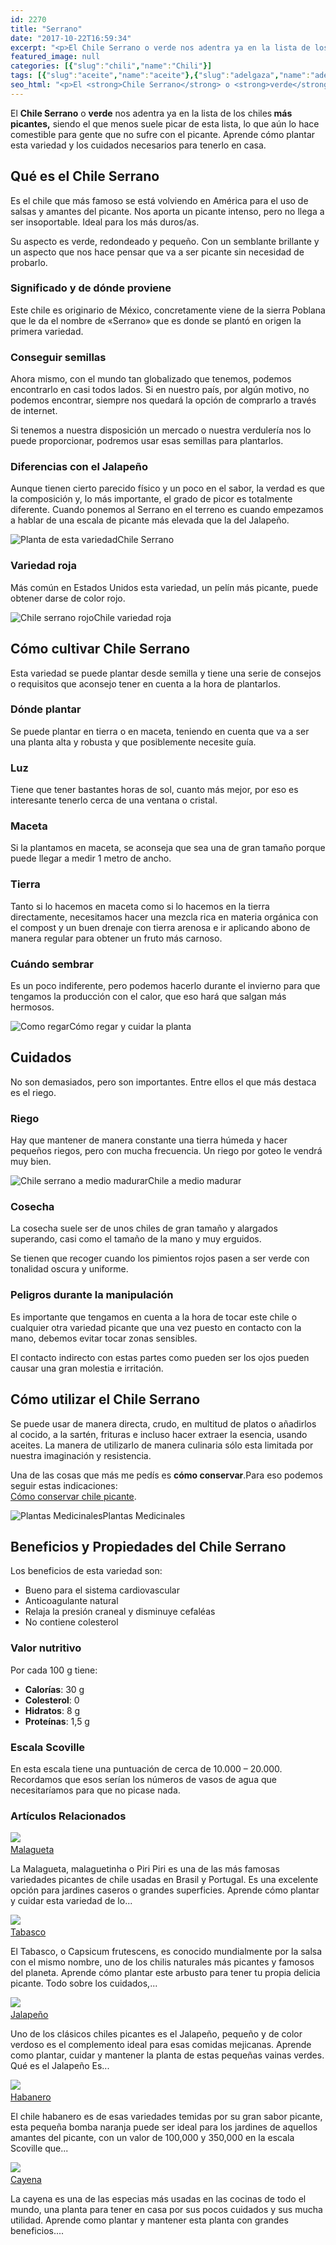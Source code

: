```yaml
---
id: 2270
title: "Serrano"
date: "2017-10-22T16:59:34"
excerpt: "<p>El Chile Serrano o verde nos adentra ya en la lista de los chiles más picantes, siendo el que menos suele picar de esta lista, lo que aún lo hace comestible para gente que no sufre con el picante. Aprende cómo plantar esta variedad y los cuidados necesarios para tenerlo en casa. Qué es el&hellip; <a class=\"more-link\" href=\"https://plantasyflores.online/chili/habanero/\">Seguir leyendo <span class=\"screen-reader-text\">Habanero</span> <span class=\"meta-nav\" aria-hidden=\"true\">&rarr;</span></a></p>\n"
featured_image: null
categories: [{"slug":"chili","name":"Chili"}]
tags: [{"slug":"aceite","name":"aceite"},{"slug":"adelgaza","name":"adelgaza"},{"slug":"anticoagulante","name":"anticoagulante"},{"slug":"anual","name":"anual"},{"slug":"arenosa","name":"arenosa"},{"slug":"autoctona-mexico","name":"autoctona-mexico"},{"slug":"baya","name":"baya"},{"slug":"calido","name":"calido"},{"slug":"circulacion","name":"circulación"},{"slug":"comestible","name":"comestible"},{"slug":"compost","name":"compost"},{"slug":"condimento","name":"condimento"},{"slug":"conserva","name":"conserva"},{"slug":"cosecha-verde","name":"cosecha-verde"},{"slug":"debil-frio","name":"debil-frío"},{"slug":"estilo-rustico","name":"estilo-rústico"},{"slug":"exterior","name":"exterior"},{"slug":"facil-cuidado","name":"fácil-cuidado"},{"slug":"florece-verano","name":"florece-verano"},{"slug":"maceta","name":"maceta"},{"slug":"mediterraneo","name":"mediterraneo"},{"slug":"ph7-8","name":"ph7-8"},{"slug":"picante","name":"picante"},{"slug":"plantacion-primavera","name":"plantacion-primavera"},{"slug":"plena-luz","name":"plena-luz"},{"slug":"previene-migrana","name":"previene-migraña"},{"slug":"reproduccion-cosecha","name":"reproduccion-cosecha"},{"slug":"resistente-calor","name":"resistente-calor"},{"slug":"riego-moderado","name":"riego-moderado"},{"slug":"semilla","name":"semilla"},{"slug":"templado","name":"templado"},{"slug":"temporada-verano","name":"temporada-verano"}]
seo_html: "<p>El <strong>Chile Serrano</strong> o <strong>verde</strong> nos adentra ya en la lista de los chiles<strong> más picantes,</strong> siendo el que menos suele picar de esta lista, lo que aún lo hace comestible para gente que no sufre con el picante. Aprende cómo plantar esta variedad y los cuidados necesarios para tenerlo en casa.</p> <h2>Qué es el Chile Serrano</h2> <p>Es el chile que más famoso se está volviendo en América para el uso de salsas y amantes del picante. Nos aporta un picante intenso, pero no llega a ser insoportable. Ideal para los más duros/as.</p> <p>Su aspecto es verde, redondeado y pequeño. Con un semblante brillante y un aspecto que nos hace pensar que va a ser picante sin necesidad de probarlo.</p> <h3>Significado y de dónde proviene</h3> <p>Este chile es originario de México, concretamente viene de la sierra Poblana que le da el nombre de «Serrano» que es donde se plantó en origen la primera variedad.</p> <h3>Conseguir semillas</h3> <p>Ahora mismo, con el mundo tan globalizado que tenemos, podemos encontrarlo en casi todos lados. Si en nuestro país, por algún motivo, no podemos encontrar, siempre nos quedará la opción de comprarlo a través de internet.</p> <p>Si tenemos a nuestra disposición un mercado o nuestra verdulería nos lo puede proporcionar, podremos usar esas semillas para plantarlos.</p> <h3>Diferencias con el Jalapeño</h3> <p>Aunque tienen cierto parecido físico y un poco en el sabor, la verdad es que la composición y, lo más importante, el grado de picor es totalmente diferente. Cuando ponemos al Serrano en el terreno es cuando empezamos a hablar de una escala de picante más elevada que la del Jalapeño.</p> <img src=\"https://plantasyflores.online/wp-content/uploads/2017/10/chilli-248555_1920-325x244.jpg\" alt=\"Planta de esta variedad\" />Chile Serrano <h3>Variedad roja</h3> <p>Más común en Estados Unidos esta variedad, un pelín más picante, puede obtener darse de color rojo.</p> <img src=\"https://plantasyflores.online/wp-content/uploads/2017/10/background-1672638_1920-325x217.jpg\" alt=\"Chile serrano rojo\" />Chile variedad roja <h2>Cómo cultivar Chile Serrano</h2> <p>Esta variedad se puede plantar desde semilla y tiene una serie de consejos o requisitos que aconsejo tener en cuenta a la hora de plantarlos.</p> <h3>Dónde plantar</h3> <p>Se puede plantar en tierra o en maceta, teniendo en cuenta que va a ser una planta alta y robusta y que posiblemente necesite guía.</p> <h3>Luz</h3> <p>Tiene que tener bastantes horas de sol, cuanto más mejor, por eso es interesante tenerlo cerca de una ventana o cristal.</p> <h3>Maceta</h3> <p>Si la plantamos en maceta, se aconseja que sea una de gran tamaño porque puede llegar a medir 1 metro de ancho.</p> <h3>Tierra</h3> <p>Tanto si lo hacemos en maceta como si lo hacemos en la tierra directamente, necesitamos hacer una mezcla rica en materia orgánica con el compost y un buen drenaje con tierra arenosa e ir aplicando abono de manera regular para obtener un fruto más carnoso.</p> <h3>Cuándo sembrar</h3> <p>Es un poco indiferente, pero podemos hacerlo durante el invierno para que tengamos la producción con el calor, que eso hará que salgan más hermosos.</p> <img src=\"http://plantasyflores.online/wp-content/uploads/2017/07/watering-can-1506750_1280-300x169.jpg\" alt=\"Como regar\" />Cómo regar y cuidar la planta <h2>Cuidados</h2> <p>No son demasiados, pero son importantes. Entre ellos el que más destaca es el riego.</p> <h3>Riego</h3> <p>Hay que mantener de manera constante una tierra húmeda y hacer pequeños riegos, pero con mucha frecuencia. Un riego por goteo le vendrá muy bien.</p> <img src=\"https://plantasyflores.online/wp-content/uploads/2017/10/chillis-248558_1920-325x244.jpg\" alt=\"Chile serrano a medio madurar\" />Chile a medio madurar <h3>Cosecha</h3> <p>La cosecha suele ser de unos chiles de gran tamaño y alargados superando, casi como el tamaño de la mano y muy erguidos.</p> <p>Se tienen que recoger cuando los pimientos rojos pasen a ser verde con tonalidad oscura y uniforme.</p> <h3>Peligros durante la manipulación</h3> <p>Es importante que tengamos en cuenta a la hora de tocar este chile o cualquier otra variedad picante que una vez puesto en contacto con la mano, debemos evitar tocar zonas sensibles.</p> <p>El contacto indirecto con estas partes como pueden ser los ojos pueden causar una gran molestia e irritación.</p> <h2>Cómo utilizar el Chile Serrano</h2> <p>Se puede usar de manera directa, crudo, en multitud de platos o añadirlos al cocido, a la sartén, frituras e incluso hacer extraer la esencia, usando aceites. La manera de utilizarlo de manera culinaria sólo esta limitada por nuestra imaginación y resistencia.</p> <p>Una de las cosas que más me pedís es <strong>cómo conservar</strong>.Para eso podemos seguir estas indicaciones:<br /> <a href=\"/chili/#Como_conservar_el_Chili\">Cómo conservar chile picante</a>.</p> <img src=\"https://plantasyflores.online/wp-content/uploads/2017/07/herbal-tea-1410565-325x202.jpg\" alt=\"Plantas Medicinales\" />Plantas Medicinales <h2>Beneficios y Propiedades del Chile Serrano</h2> <p>Los beneficios de esta variedad son:</p> <ul> <li>Bueno para el sistema cardiovascular</li> <li>Anticoagulante natural</li> <li>Relaja la presión craneal y disminuye cefaléas</li> <li>No contiene colesterol</li> </ul> <h3>Valor nutritivo</h3> <p>Por cada 100 g tiene:</p> <ul> <li><strong>Calorías</strong>: 30 g</li> <li><strong>Colesterol</strong>: 0</li> <li><strong>Hidratos</strong>: 8 g</li> <li><strong>Proteínas</strong>: 1,5 g</li> </ul> <h3>Escala Scoville</h3> <p>En esta escala tiene una puntuación de cerca de 10.000 – 20.000. Recordamos que esos serían los números de vasos de agua que necesitaríamos para que no picase nada.</p> <h3> Artículos Relacionados<br /> </h3> <img src=\"https://plantasyflores.online/wp-content/uploads/2017/10/plant-flower-food-red-produce-vegetable-891431-pxhere.com_.jpg\" /> <a href=\"/chili/malagueta/\"><br /> Malagueta<br /> </a> <p>La Malagueta, malaguetinha o Piri Piri es una de las más famosas variedades picantes de chile usadas en Brasil y Portugal. Es una excelente opción para jardines caseros o grandes superficies. Aprende cómo plantar y cuidar esta variedad de lo...</p> <img src=\"https://plantasyflores.online/wp-content/uploads/2017/10/Tabasco_peppers.jpg\" /> <a href=\"/chili/tabasco/\"><br /> Tabasco<br /> </a> <p>El Tabasco, o Capsicum frutescens, es conocido mundialmente por la salsa con el mismo nombre, uno de los chilis naturales más picantes y famosos del planeta. Aprende cómo plantar este arbusto para tener tu propia delicia picante. Todo sobre los cuidados,...</p> <img src=\"https://plantasyflores.online/wp-content/uploads/2017/07/jalapeno-2053130_1920.jpg\" /> <a href=\"/chili/jalapeno/\"><br /> Jalapeño<br /> </a> <p>Uno de los clásicos chiles picantes es el Jalapeño, pequeño y de color verdoso es el complemento ideal para esas comidas mejicanas. Aprende como plantar, cuidar y mantener la planta de estas pequeñas vainas verdes. Qué es el Jalapeño Es...</p> <img src=\"https://plantasyflores.online/wp-content/uploads/2017/07/habanero-peppers-109133_1280.jpg\" /> <a href=\"/chili/habanero/\"><br /> Habanero<br /> </a> <p>El chile habanero es de esas variedades temidas por su gran sabor picante, esta pequeña bomba naranja puede ser ideal para los jardines de aquellos amantes del picante, con un valor de 100,000 y 350,000 en la escala Scoville que...</p> <img src=\"https://plantasyflores.online/wp-content/uploads/2017/07/paprika-671959_1280.jpg\" /> <a href=\"/chili/cayena/\"><br /> Cayena<br /> </a> <p>La cayena es una de las especias más usadas en las cocinas de todo el mundo, una planta para tener en casa por sus pocos cuidados y sus mucha utilidad. Aprende como plantar y mantener esta planta con grandes beneficios....</p>"
---
```


<p>El <strong>Chile Serrano</strong> o <strong>verde</strong> nos adentra ya en la lista de los chiles<strong> más picantes,</strong> siendo el que menos suele picar de esta lista, lo que aún lo hace comestible para gente que no sufre con el picante. Aprende cómo plantar esta variedad y los cuidados necesarios para tenerlo en casa.</p> <h2>Qué es el Chile Serrano</h2> <p>Es el chile que más famoso se está volviendo en América para el uso de salsas y amantes del picante. Nos aporta un picante intenso, pero no llega a ser insoportable. Ideal para los más duros/as.</p> <p>Su aspecto es verde, redondeado y pequeño. Con un semblante brillante y un aspecto que nos hace pensar que va a ser picante sin necesidad de probarlo.</p> <h3>Significado y de dónde proviene</h3> <p>Este chile es originario de México, concretamente viene de la sierra Poblana que le da el nombre de «Serrano» que es donde se plantó en origen la primera variedad.</p> <h3>Conseguir semillas</h3> <p>Ahora mismo, con el mundo tan globalizado que tenemos, podemos encontrarlo en casi todos lados. Si en nuestro país, por algún motivo, no podemos encontrar, siempre nos quedará la opción de comprarlo a través de internet.</p> <p>Si tenemos a nuestra disposición un mercado o nuestra verdulería nos lo puede proporcionar, podremos usar esas semillas para plantarlos.</p> <h3>Diferencias con el Jalapeño</h3> <p>Aunque tienen cierto parecido físico y un poco en el sabor, la verdad es que la composición y, lo más importante, el grado de picor es totalmente diferente. Cuando ponemos al Serrano en el terreno es cuando empezamos a hablar de una escala de picante más elevada que la del Jalapeño.</p> <img src="https://plantasyflores.online/wp-content/uploads/2017/10/chilli-248555_1920-325x244.jpg" alt="Planta de esta variedad" />Chile Serrano <h3>Variedad roja</h3> <p>Más común en Estados Unidos esta variedad, un pelín más picante, puede obtener darse de color rojo.</p> <img src="https://plantasyflores.online/wp-content/uploads/2017/10/background-1672638_1920-325x217.jpg" alt="Chile serrano rojo" />Chile variedad roja <h2>Cómo cultivar Chile Serrano</h2> <p>Esta variedad se puede plantar desde semilla y tiene una serie de consejos o requisitos que aconsejo tener en cuenta a la hora de plantarlos.</p> <h3>Dónde plantar</h3> <p>Se puede plantar en tierra o en maceta, teniendo en cuenta que va a ser una planta alta y robusta y que posiblemente necesite guía.</p> <h3>Luz</h3> <p>Tiene que tener bastantes horas de sol, cuanto más mejor, por eso es interesante tenerlo cerca de una ventana o cristal.</p> <h3>Maceta</h3> <p>Si la plantamos en maceta, se aconseja que sea una de gran tamaño porque puede llegar a medir 1 metro de ancho.</p> <h3>Tierra</h3> <p>Tanto si lo hacemos en maceta como si lo hacemos en la tierra directamente, necesitamos hacer una mezcla rica en materia orgánica con el compost y un buen drenaje con tierra arenosa e ir aplicando abono de manera regular para obtener un fruto más carnoso.</p> <h3>Cuándo sembrar</h3> <p>Es un poco indiferente, pero podemos hacerlo durante el invierno para que tengamos la producción con el calor, que eso hará que salgan más hermosos.</p> <img src="http://plantasyflores.online/wp-content/uploads/2017/07/watering-can-1506750_1280-300x169.jpg" alt="Como regar" />Cómo regar y cuidar la planta <h2>Cuidados</h2> <p>No son demasiados, pero son importantes. Entre ellos el que más destaca es el riego.</p> <h3>Riego</h3> <p>Hay que mantener de manera constante una tierra húmeda y hacer pequeños riegos, pero con mucha frecuencia. Un riego por goteo le vendrá muy bien.</p> <img src="https://plantasyflores.online/wp-content/uploads/2017/10/chillis-248558_1920-325x244.jpg" alt="Chile serrano a medio madurar" />Chile a medio madurar <h3>Cosecha</h3> <p>La cosecha suele ser de unos chiles de gran tamaño y alargados superando, casi como el tamaño de la mano y muy erguidos.</p> <p>Se tienen que recoger cuando los pimientos rojos pasen a ser verde con tonalidad oscura y uniforme.</p> <h3>Peligros durante la manipulación</h3> <p>Es importante que tengamos en cuenta a la hora de tocar este chile o cualquier otra variedad picante que una vez puesto en contacto con la mano, debemos evitar tocar zonas sensibles.</p> <p>El contacto indirecto con estas partes como pueden ser los ojos pueden causar una gran molestia e irritación.</p> <h2>Cómo utilizar el Chile Serrano</h2> <p>Se puede usar de manera directa, crudo, en multitud de platos o añadirlos al cocido, a la sartén, frituras e incluso hacer extraer la esencia, usando aceites. La manera de utilizarlo de manera culinaria sólo esta limitada por nuestra imaginación y resistencia.</p> <p>Una de las cosas que más me pedís es <strong>cómo conservar</strong>.Para eso podemos seguir estas indicaciones:<br /> <a href="/chili/#Como_conservar_el_Chili">Cómo conservar chile picante</a>.</p> <img src="https://plantasyflores.online/wp-content/uploads/2017/07/herbal-tea-1410565-325x202.jpg" alt="Plantas Medicinales" />Plantas Medicinales <h2>Beneficios y Propiedades del Chile Serrano</h2> <p>Los beneficios de esta variedad son:</p> <ul> <li>Bueno para el sistema cardiovascular</li> <li>Anticoagulante natural</li> <li>Relaja la presión craneal y disminuye cefaléas</li> <li>No contiene colesterol</li> </ul> <h3>Valor nutritivo</h3> <p>Por cada 100 g tiene:</p> <ul> <li><strong>Calorías</strong>: 30 g</li> <li><strong>Colesterol</strong>: 0</li> <li><strong>Hidratos</strong>: 8 g</li> <li><strong>Proteínas</strong>: 1,5 g</li> </ul> <h3>Escala Scoville</h3> <p>En esta escala tiene una puntuación de cerca de 10.000 – 20.000. Recordamos que esos serían los números de vasos de agua que necesitaríamos para que no picase nada.</p> <h3> Artículos Relacionados<br /> </h3> <img src="https://plantasyflores.online/wp-content/uploads/2017/10/plant-flower-food-red-produce-vegetable-891431-pxhere.com_.jpg" /> <a href="/chili/malagueta/"><br /> Malagueta<br /> </a> <p>La Malagueta, malaguetinha o Piri Piri es una de las más famosas variedades picantes de chile usadas en Brasil y Portugal. Es una excelente opción para jardines caseros o grandes superficies. Aprende cómo plantar y cuidar esta variedad de lo...</p> <img src="https://plantasyflores.online/wp-content/uploads/2017/10/Tabasco_peppers.jpg" /> <a href="/chili/tabasco/"><br /> Tabasco<br /> </a> <p>El Tabasco, o Capsicum frutescens, es conocido mundialmente por la salsa con el mismo nombre, uno de los chilis naturales más picantes y famosos del planeta. Aprende cómo plantar este arbusto para tener tu propia delicia picante. Todo sobre los cuidados,...</p> <img src="https://plantasyflores.online/wp-content/uploads/2017/07/jalapeno-2053130_1920.jpg" /> <a href="/chili/jalapeno/"><br /> Jalapeño<br /> </a> <p>Uno de los clásicos chiles picantes es el Jalapeño, pequeño y de color verdoso es el complemento ideal para esas comidas mejicanas. Aprende como plantar, cuidar y mantener la planta de estas pequeñas vainas verdes. Qué es el Jalapeño Es...</p> <img src="https://plantasyflores.online/wp-content/uploads/2017/07/habanero-peppers-109133_1280.jpg" /> <a href="/chili/habanero/"><br /> Habanero<br /> </a> <p>El chile habanero es de esas variedades temidas por su gran sabor picante, esta pequeña bomba naranja puede ser ideal para los jardines de aquellos amantes del picante, con un valor de 100,000 y 350,000 en la escala Scoville que...</p> <img src="https://plantasyflores.online/wp-content/uploads/2017/07/paprika-671959_1280.jpg" /> <a href="/chili/cayena/"><br /> Cayena<br /> </a> <p>La cayena es una de las especias más usadas en las cocinas de todo el mundo, una planta para tener en casa por sus pocos cuidados y sus mucha utilidad. Aprende como plantar y mantener esta planta con grandes beneficios....</p>
